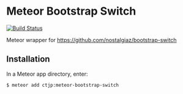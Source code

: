 # Meteor Bootstrap Switch
[![Build Status](https://img.shields.io/travis/ctjp/meteor-bootstrap-switch.svg?style=flat)](https://travis-ci.org/ctjp/meteor-bootstrap-switch)

Meteor wrapper for https://github.com/nostalgiaz/bootstrap-switch

## Installation

In a Meteor app directory, enter:

```bash
$ meteor add ctjp:meteor-bootstrap-switch
```
